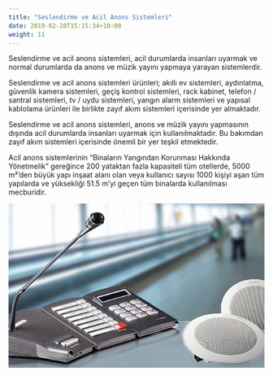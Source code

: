 ```yaml
---
title: "Seslendirme ve Acil Anons Sistemleri"
date: 2019-02-28T15:15:34+10:00
weight: 11
---
```

Seslendirme ve acil anons sistemleri, acil durumlarda insanları uyarmak ve normal durumlarda da anons ve müzik yayını yapmaya yarayan sistemlerdir.

Seslendirme ve acil anons sistemleri ürünleri; akıllı ev sistemleri, aydınlatma, güvenlik kamera sistemleri, geçiş kontrol sistemleri, rack kabinet, telefon / santral sistemleri, tv / uydu sistemleri, yangın alarm sistemleri ve yapısal kablolama ürünleri ile birlikte zayıf akım sistemleri içerisinde yer almaktadır.

Seslendirme ve acil anons sistemleri, anons ve müzik yayını yapmasının dışında acil durumlarda insanları uyarmak için kullanılmaktadır. Bu bakımdan zayıf akım sistemleri içerisinde önemli bir yer teşkil etmektedir.

Acil anons sistemlerinin “Binaların Yangından Korunması Hakkında Yönetmelik” gereğince 200 yataktan fazla kapasiteli tüm otellerde, 5000 m²’den büyük yapı inşaat alanı olan veya kullanıcı sayısı 1000 kişiyi aşan tüm yapılarda ve yüksekliği 51.5 m’yi geçen tüm binalarda kullanılması mecburidir.

![Seslendirme Anons](/images/services/seslendirmeanons.jpg)